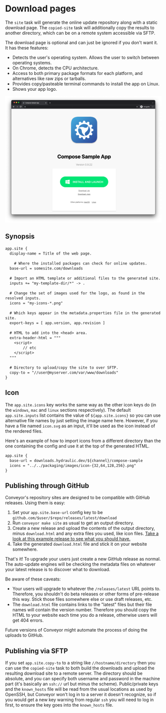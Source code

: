 # Download pages

The `site` task will generate the online update repository along with a static download page. The `copied-site` task will additionally
copy the results to another directory, which can be on a remote system accessible via SFTP. 

The download page is optional and can just be ignored if you don't want it. It has these features:

* Detects the user's operating system. Allows the user to switch between operating systems.
* On Chrome, detects the CPU architecture.
* Access to both primary package formats for each platform, and alternatives like raw zips or tarballs.
* Provides copy/pasteable terminal commands to install the app on Linux.
* Shows your app logo.

![Download page screenshot](download-page-screenshot.png)

## Synopsis

```
app.site {
  display-name = Title of the web page.

	# Where the installed packages can check for online updates.
  base-url = somesite.com/downloads

  # Import an HTML template or additional files to the generated site.
  inputs += "my-template-dir/*" -> .
  
  # Change the set of images used for the logo, as found in the resolved inputs.
  icons = "my-icons-*.png"
  
  # Which keys appear in the metadata.properties file in the generated site.
  export-keys = [ app.version, app.revision ]
  
  # HTML to add into the <head> area.
  extra-header-html = """
  	<script>
  		// etc
  	</script>
  """
  
  # Directory to upload/copy the site to over SFTP.
  copy-to = "//user@myserver.com/var/www/downloads"
}
```

## Icon

The `app.site.icons` key works the same way as the other icon keys do (in the `windows`, `mac` and `linux` sections respectively). The default `app.site.inputs` list contains the value of `${app.site.icons}` so you can use alternative file names by just setting the image name here. However, if you have a file named `icon.svg` as an input, it'll be used as the icon instead of the rendered files.

Here's an example of how to import icons from a different directory than the one containing the config and use it at the top of the generated HTML.

```
app.site {
  base-url = downloads.hydraulic.dev/${channel}/compose-sample
  icons = "../../packaging/images/icon-{32,64,128,256}.png"
}
```

## Publishing through GitHub

Conveyor's repository sites are designed to be compatible with GitHub releases. Using them is easy:

1. Set your `app.site.base-url` config key to be `github.com/$user/$repo/releases/latest/download`
2. Run `conveyor make site` as usual to get an output directory.
3. Create a new release and upload the contents of the output directory, minus `download.html` and any extra files you used, like icon files. [Take a look at this example release to see what you should have.](https://github.com/hydraulic-software/eton-desktop/)
4. Take the generated `download.html` file and stick it on your website somewhere.

That's it! To upgrade your users just create a new GitHub release as normal. The auto-update engines will be checking the metadata files on whatever your latest release is to discover what to download.

Be aware of these caveats:

* Your users will upgrade to whatever the `/releases/latest` URL points to. Therefore, you shouldn't do beta releases or other forms of pre-release this way. Stick those files somewhere else or use draft releases, etc.
* The `download.html` file contains links to the "latest" files but their file names will contain the version number. Therefore you should copy the HTML to your website each time you do a release, otherwise users will get 404 errors.

Future versions of Conveyor might automate the process of doing the uploads to GitHub.

## Publishing via SFTP

If you set `app.site.copy-to` to a string like `//hostname/directory` then you can use the `copied-site` task to both build the downloads
and upload the resulting download site to a remote server. The directory should be absolute, and you can specify both username and password
in the machine part (it's basically an `ssh://` url but minus the scheme). Public/private keys and the `known_hosts` file will be read from
the usual locations as used by OpenSSH, but Conveyor won't log in to a server it doesn't recognize, so if you would get a new key warning
from regular `ssh` you will need to log in first, to ensure the key goes into the `known_hosts` file.
